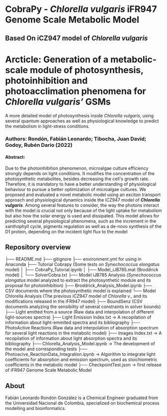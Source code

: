 # CobraPy - *Chlorella vulgaris* iFR947 Genome Scale Metabolic Model
##        Based On iCZ947 model of *Chlorella vulgaris*

# Arcticle: Generation of a metabolic-scale module of photosynthesis, photoinhibition and photoacclimation phenomena for *Chlorella vulgaris’* GSMs

A more detailed model of photosynthesis inside *Chlorella vulgaris*, using several quantum approaches as well as physiological knowledge to predict the metabolism in light-stress conditions.


### Authors: Rondón, Fabián Leonardo; Tibocha, Juan David; Godoy, Rubén Darío (2022)

#### Abstract:

Due to the photoinhibition phenomenon, microalgae culture efficiency strongly depends on light conditions. It modifies the concentration of the photosynthetic metabolites, besides decreasing the cell's growth rate. Therefore, it is mandatory to have a better understanding of physiological behaviour to pursue a better optimization of microalgae cultures. We proposed and evaluated a novel metabolic model using an exciton transport approach and physiological dynamics inside the iCZ947 model of ***Chlorella vulgaris***. Among several features to consider, the way the photons interact with the model is crucial not only because of the light uptake for metabolism but also how the solar energy is used and dissipated. This model allows for predicting several physiological phenomena, such as the increment in the xanthophyll cycle, pigments regulation as well as a de-novo synthesis of the D1 protein, depending on the incident light flux to the model


## Repository overview

├── README.md
├── gitignore
├── environment.yml for using in Anaconda
├── Tutorial Cobrapy (Some tests on *Synechococcus elongatus* model)
│   ├── CobraPy_Tutorial.ipynb
│   ├── Model_iJB785.mat (Broddrick model)
│   └── SolverCobra.txt
├── Model iJB785 Analysis (*Synechococcus elongatus* model analyzed to extract the photosynthetic module and its proposal for photoinhibition)
    ├── Broddrick_Analysis_Model.ipynb
    ├── CSV documents where the photosynthetic model is explained
└── Model Chlorella Analysis (The previous iCZ947 model of *Chlorella v.*, and its modifications released in the iFR947 model)
    ├── BoundSenz (CSV documents analyzing the sensibility of several constraints in solver bounds)
    ├── Light emitted from a source (Raw data and interpolation of different light-sources spectra)
        ├── Light Emission Index.txt → A recopilation of information about light-emmited spectra and its bibliography
    ├── PhotoActive Reactions (Raw data and interpolation of absorption spectrum for several light reactions in the metabolic model)
        ├── Images Index.txt → A recopilation of information about light absorption spectra and its bibliography
    ├── Chlorella_Analysis_Model.ipynb → The development of the model and corresponding tests
    ├── Photoacive_ReactionData_Integration.ipynb → Algorithm to integrate light coefficients for absorption and emission spectrum, used as stoichiometric coefficients in the metabolic model
    ├── CheckpointTest.json → first release of iFR947 Genome Scale Metabolic Model


## About

Fabián Leonardo Rondón González is a Chemical Engineer graduated from the Universidad Nacional de Colombia, specialized on biochemical process modelling and bioinformatics. 
